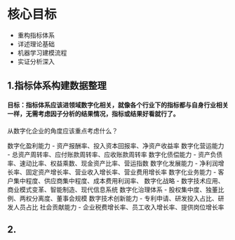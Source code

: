 #  核心目标

- 重构指标体系
- 详述理论基础
- 机器学习建模流程
- 实证分析深入

## 1.指标体系构建数据整理


#### 目标：指标体系应该进领域数字化相关，就像各个行业下的指标都与自身行业相关一样，无需考虑因子分析的结果情况，指标或结果好看就行了。

从数字化企业的角度应该重点考虑什么？

数字化盈利能力 - 资产报酬率、投入资本回报率、净资产收益率
数字化营运能力 - 总资产周转率、应付账款周转率、应收账款周转率
数字化债偿能力 - 资产负债率、速动比率、权益乘数、现金资产比率、营运指数
数字化发展能力 - 净利润增长率、固定资产增长率、营业收入增长率、营业费用增长率
数字化业务能力 - 客户集中程度、供应商集中程度、成本费用利润率、
数字化战略 - 数字技术应用、商业模式变革、智能制造、现代信息系统
数字化治理体系 - 股权集中度、独董比例、两权分离度、董事会规模
数字技术创新能力 - 专利申请、研发投入占比、研发人员占比
社会贡献能力 - 企业税费增长率、员工收入增长率、提供岗位增长率

## 2.




